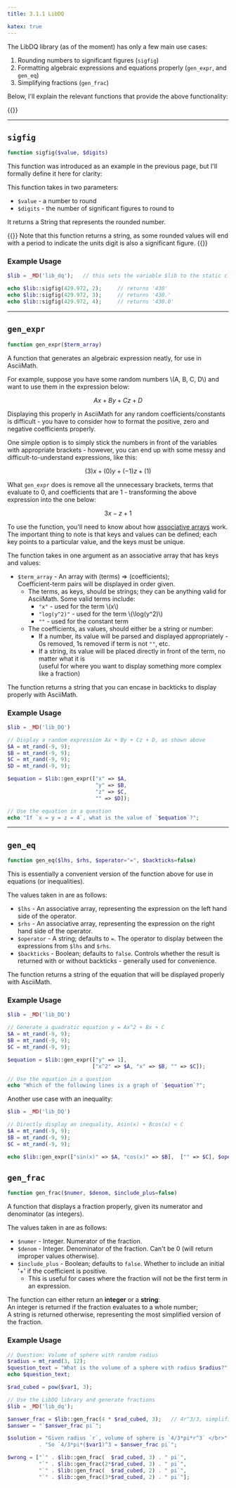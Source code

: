 ```yaml
---
title: 3.1.1 LibDQ

katex: true
---
```


The LibDQ library (as of the moment) has only a few main use cases: 

1. Rounding numbers to significant figures (`sigfig`)
2. Formatting algebraic expressions and equations properly (`gen_expr`, and `gen_eq`)
3. Simplifying fractions (`gen_frac`)

Below, I'll explain the relevant functions that provide the above functionality:

{{<toc>}}

---

## `sigfig`

```php
function sigfig($value, $digits)
```

This function was introduced as an example in the previous page, but I'll formally define it here for clarity: 

This function takes in two parameters:
- `$value` - a number to round
- `$digits` - the number of significant figures to round to

It returns a String that represents the rounded number.

{{<hint info>}}
Note that this function returns a string, as some rounded values will end with a period to indicate the units digit is also a significant figure. 
{{</hint>}}

### Example Usage

```php
$lib = _MD('lib_dq');   // this sets the variable $lib to the static class holding all LibDQ functions

echo $lib::sigfig(429.972, 2);     // returns '430'
echo $lib::sigfig(429.972, 3);     // returns '430.'
echo $lib::sigfig(429.972, 4);     // returns '430.0'
```

---

## `gen_expr`

```php
function gen_expr($term_array)
```

A function that generates an algebraic expression neatly, for use in AsciiMath. 

For example, suppose you have some random numbers  \\(A, B, C, D\\) and want to use them in the expression below: 

$$Ax + By + Cz + D$$

Displaying this properly in AsciiMath for any random coefficients/constants is difficult - you have to consider how to format the positive, zero and negative coefficients properly. 

One simple option is to simply stick the numbers in front of the variables with appropriate brackets - however, you can end up with some messy and difficult-to-understand expressions, like this: 

$$(3)x + (0)y + (-1)z + (1)$$

What `gen_expr` does is remove all the unnecessary brackets, terms that evaluate to 0, and coefficients that are 1 - transforming the above expression into the one below: 

$$3x - z + 1$$

To use the function, you'll need to know about how [associative arrays](https://www.php.net/manual/en/language.types.array.php) work. The important thing to note is that keys and values can be defined; each key points to a particular value, and the keys must be unique. 

The function takes in one argument as an associative array that has keys and values:
- `$term_array` - An array with (terms) => (coefficients); \
  Coefficient-term pairs will be displayed in order given.
  - The terms, as keys, should be strings; they can be anything valid for AsciiMath. Some valid terms include:
      - `"x"` - used for the term \\(x\\)
      - `"log(y^2)"` - used for the term \\(\log(y^2)\\)
      - `""` - used for the constant term
  - The coefficients, as values, should either be a string or number: 
      - If a number, its value will be parsed and displayed appropriately - 0s removed, 1s removed if term is not `""`, etc.
      - If a string, its value will be placed directly in front of the term, no matter what it is \
        (useful for where you want to display something more complex like a fraction)

The function returns a string that you can encase in backticks to display properly with AsciiMath.

### Example Usage

```php
$lib = _MD('lib_DQ')

// Display a random expression Ax + By + Cz + D, as shown above
$A = mt_rand(-9, 9);
$B = mt_rand(-9, 9);
$C = mt_rand(-9, 9);
$D = mt_rand(-9, 9);

$equation = $lib::gen_expr(["x" => $A, 
                            "y" => $B, 
                            "z" => $C, 
                            "" => $D]);

// Use the equation in a question
echo "If `x = y = z = 4`, what is the value of `$equation`?";
```

---

## `gen_eq`

```php
function gen_eq($lhs, $rhs, $operator="=", $backticks=false)
```

This is essentially a convenient version of the function above for use in equations (or inequalities). 

The values taken in are as follows: 
- `$lhs` - An associative array, representing the expression on the left hand side of the operator.
- `$rhs` - An associative array, representing the expression on the right hand side of the operator. 
- `$operator` - A string; defaults to `=`. The operator to display between the expressions from `$lhs` and `$rhs`.
- `$backticks` - Boolean; defaults to `false`. Controls whether the result is returned with or without backticks - generally used for convenience.

The function returns a string of the equation that will be displayed properly with AsciiMath.

### Example Usage

```php
$lib = _MD('lib_DQ')

// Generate a quadratic equation y = Ax^2 + Bx + C 
$A = mt_rand(-9, 9);
$B = mt_rand(-9, 9);
$C = mt_rand(-9, 9);

$equation = $lib::gen_expr(["y" => 1], 
                           ["x^2" => $A, "x" => $B, "" => $C]);

// Use the equation in a question
echo "Which of the following lines is a graph of `$equation`?";
```

Another use case with an inequality: 

```php
$lib = _MD('lib_DQ')

// Directly display an inequality, Asin(x) + Bcos(x) < C
$A = mt_rand(-9, 9);
$B = mt_rand(-9, 9);
$C = mt_rand(-9, 9);

echo $lib::gen_expr(["sin(x)" => $A, "cos(x)" => $B],  ["" => $C], $operator="<", $backticks=true);
```


## `gen_frac`

```php
function gen_frac($numer, $denom, $include_plus=false)
```

A function that displays a fraction properly, given its numerator and denominator (as integers). 

The values taken in are as follows: 
- `$numer` - Integer. Numerator of the fraction.
- `$denom` - Integer. Denominator of the fraction. Can't be 0 (will return improper values otherwise).
- `$include_plus` - Boolean; defaults to `false`. Whether to include an initial '+' if the coefficient is positive.
  - This is useful for cases where the fraction will not be the first term in an expression. 

The function can either return an **integer** or a **string**: \
An integer is returned if the fraction evaluates to a whole number; \
A string is returned otherwise, representing the most simplified version of the fraction.

### Example Usage

```php
// Question: Volume of sphere with random radius
$radius = mt_rand(3, 12);
$question_text = "What is the volume of a sphere with radius $radius?";
echo $question_text;

$rad_cubed = pow($var1, 3);

// Use the LibDQ library and generate fractions
$lib = _MD('lib_dq');

$answer_frac = $lib::gen_frac(4 * $rad_cubed, 3);   // 4r^3/3, simplified
$answer = "`$answer_frac pi`";

$solution = "Given radius `r`, volume of sphere is `4/3*pi*r^3` </br>"
          . "So `4/3*pi*($var1)^3 = $answer_frac pi`";

$wrong = ["`" . $lib::gen_frac(  $rad_cubed, 3) . " pi`",
          "`" . $lib::gen_frac(2*$rad_cubed, 3) . " pi`",
          "`" . $lib::gen_frac(  $rad_cubed, 2) . " pi`",
          "`" . $lib::gen_frac(3*$rad_cubed, 2) . " pi`"];
```
